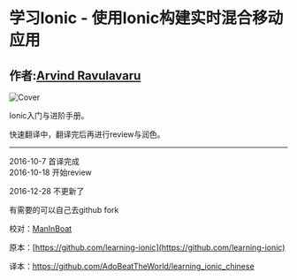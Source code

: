 # 学习Ionic - 使用Ionic构建实时混合移动应用

## 作者:[Arvind Ravulavaru](https://github.com/arvindr21)

![Cover](imgs/cover.png "cover")

Ionic入门与进阶手册。

快速翻译中，翻译完后再进行review与润色。

---

2016-10-7       首译完成  
2016-10-18      开始review

2016-12-28   不更新了

有需要的可以自己去github fork

校对：[ManInBoat](https://github.com/ManInBoat)

原本：[https://github.com/learning-ionic](https://github.com/learning-ionic)

译本：https://github.com/AdoBeatTheWorld/learning_ionic_chinese


